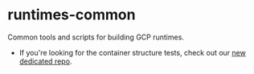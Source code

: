 runtimes-common
=============

Common tools and scripts for building GCP runtimes.

* If you're looking for the container structure tests, check out our [new dedicated repo](https://github.com/GoogleCloudPlatform/container-structure-test).
